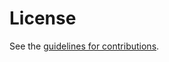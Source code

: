 # License

See the
[guidelines for contributions](https://github.com/josephlhall/draft-hall-iasa2-struct/blob/master/CONTRIBUTING.md).
